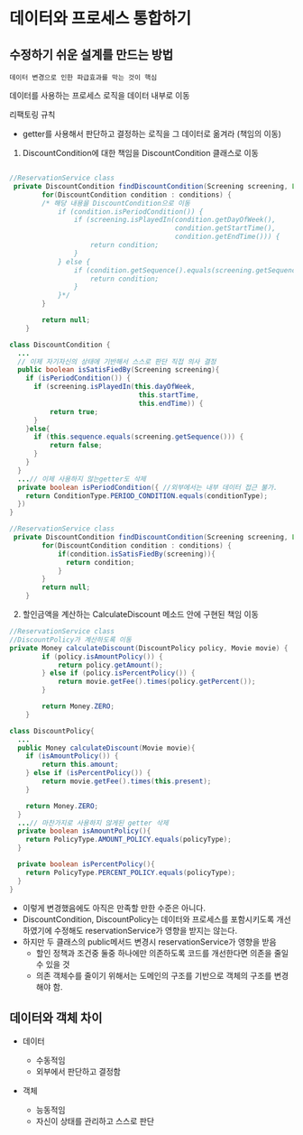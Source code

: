 # 데이터와 프로세스 통합하기

## 수정하기 쉬운 설계를 만드는 방법

`데이터 변경으로 인한 파급효과를 막는 것이 핵심`

데이터를 사용하는 프로세스 로직을 데이터 내부로 이동

리팩토링 규칙

-   getter를 사용해서 판단하고 결정하는 로직을 그 데이터로 옮겨라 (책임의 이동)

1. DiscountCondition에 대한 책임을 DiscountCondition 클래스로 이동

```Java

//ReservationService class
 private DiscountCondition findDiscountCondition(Screening screening, List<DiscountCondition> conditions) {
        for(DiscountCondition condition : conditions) {
        /* 해당 내용을 DiscountCondition으로 이동
            if (condition.isPeriodCondition()) {
                if (screening.isPlayedIn(condition.getDayOfWeek(),
                                         condition.getStartTime(),
                                         condition.getEndTime())) {
                    return condition;
                }
            } else {
                if (condition.getSequence().equals(screening.getSequence())) {
                    return condition;
                }
            }*/
        }

        return null;
    }

class DiscountCondition {
  ...
  // 이제 자기자신의 상태에 기반해서 스스로 판단 직접 의사 결정
  public boolean isSatisFiedBy(Screening screening){
    if (isPeriodCondition()) {
      if (screening.isPlayedIn(this.dayOfWeek,
                                this.startTime,
                                this.endTime)) {
          return true;
      }
    }else{
      if (this.sequence.equals(screening.getSequence())) {
          return false;
      }
    }
  }
  ...// 이제 사용하지 않는getter도 삭제
  private boolean isPeriodCondition({ //외부에서는 내부 데이터 접근 불가.
    return ConditionType.PERIOD_CONDITION.equals(conditionType);
  })
}

//ReservationService class
 private DiscountCondition findDiscountCondition(Screening screening, List<DiscountCondition> conditions) {
        for(DiscountCondition condition : conditions) {
            if(condition.isSatisFiedBy(screening)){
              return condition;
            }
        }
        return null;
    }
```

2. 할인금액을 계산하는 CalculateDiscount 메소드 안에 구현된 책임 이동

```Java
//ReservationService class
//DiscountPolicy가 계산하도록 이동
private Money calculateDiscount(DiscountPolicy policy, Movie movie) {
        if (policy.isAmountPolicy()) {
            return policy.getAmount();
        } else if (policy.isPercentPolicy()) {
            return movie.getFee().times(policy.getPercent());
        }

        return Money.ZERO;
    }

class DiscountPolicy{
  ...
  public Money calculateDiscount(Movie movie){
    if (isAmountPolicy()) {
        return this.amount;
    } else if (isPercentPolicy()) {
        return movie.getFee().times(this.present);
    }

    return Money.ZERO;
  }
  ...// 마찬가지로 사용하지 않게된 getter 삭제
  private boolean isAmountPolicy(){
    return PolicyType.AMOUNT_POLICY.equals(policyType);
  }

  private boolean isPercentPolicy(){
    return PolicyType.PERCENT_POLICY.equals(policyType);
  }
}
```

-   이렇게 변경했음에도 아직은 만족할 만한 수준은 아니다.
-   DiscountCondition, DiscountPolicy는 데이터와 프로세스를 포함시키도록 개선하였기에 수정해도 reservationService가 영향을 받지는 않는다.
-   하지만 두 클래스의 public메서드 변경시 reservationService가 영향을 받음
    -   할인 정책과 조건중 둘중 하나에만 의존하도록 코드를 개선한다면 의존을 줄일 수 있을 것
    -   의존 객체수를 줄이기 위해서는 도메인의 구조를 기반으로 객체의 구조를 변경해야 함.

## 데이터와 객체 차이

-   데이터

    -   수동적임
    -   외부에서 판단하고 결정함

-   객체
    -   능동적임
    -   자신이 상태를 관리하고 스스로 판단
